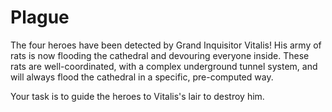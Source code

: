 # Plague

The four heroes have been detected by Grand Inquisitor Vitalis! His army of rats is now flooding the cathedral and devouring everyone inside. These rats are well-coordinated, with a complex underground tunnel system, and will always flood the cathedral in a specific, pre-computed way.

Your task is to guide the heroes to Vitalis's lair to destroy him.